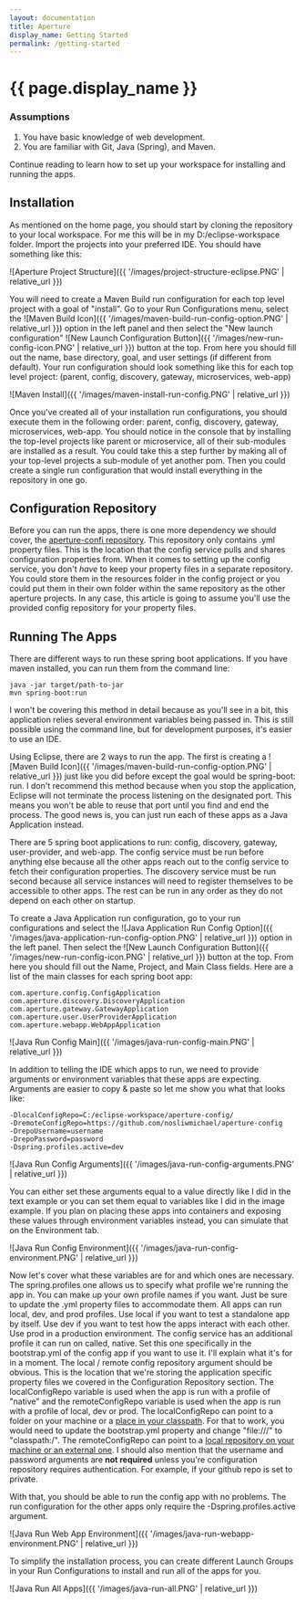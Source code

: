 ```yaml
---
layout: documentation
title: Aperture
display_name: Getting Started
permalink: /getting-started
---
```


# {{ page.display_name }}

### Assumptions

1. You have basic knowledge of web development.
2. You are familiar with Git, Java (Spring), and Maven.

Continue reading to learn how to set up your workspace for installing and running the apps.

## Installation

As mentioned on the home page, you should 
start by cloning the repository to your local workspace. 
For me this will be in my D:/eclipse-workspace folder.
Import the projects into your preferred IDE.
You should have something like this:

![Aperture Project Structure]({{ '/images/project-structure-eclipse.PNG' | relative_url }})

You will need to create a Maven Build run configuration for each top level project with a goal of "install". Go to your Run Configurations menu, select the ![Maven Build Icon]({{ '/images/maven-build-run-config-option.PNG' | relative_url }}) option in the left panel and then select the "New launch configuration" ![New Launch Configuration Button]({{ '/images/new-run-config-icon.PNG' | relative_url }}) button at the top. From here you should fill out the name, base directory, goal, and user settings (if different from default). Your run configuration should look something like this for each top level project: (parent, config, discovery, gateway, microservices, web-app)

![Maven Install]({{ '/images/maven-install-run-config.PNG' | relative_url }})

Once you've created all of your installation run configurations, you should execute them in the following order: parent, config, discovery, gateway, microservices, web-app. You should notice in the console that by installing the top-level projects like parent or microservice, all of their sub-modules are installed as a result. You could take this a step further by making all of your top-level projects a sub-module of yet another pom. Then you could create a single run configuration that would install 
everything in the repository in one go.

## Configuration Repository

Before you can run the apps, there is one more dependency we should cover, the [aperture-confi repository](https://github.com/nosliwmichael/aperture-config). This repository only contains .yml property files. This is the location that the config service pulls and shares configuration properties from. When it comes to setting up the config service, you don't *have* to keep your property files in a separate repository. You could store them in the resources folder in the config project or you could put them in their own folder within the same repository as the other aperture projects. In any case, this article is going to assume you'll use the provided config repository for your property files.

## Running The Apps

There are different ways to run these spring boot applications. If you have maven installed, you can run them from the command line:
```
java -jar target/path-to-jar
mvn spring-boot:run
```
I won't be covering this method in detail because as you'll see in a bit, this application relies several environment variables being passed in. This is still possible using the command line, but for development purposes, it's easier to use an IDE.

Using Eclipse, there are 2 ways to run the app. The first is creating a ![Maven Build Icon]({{ '/images/maven-build-run-config-option.PNG' | relative_url }}) just like you did before except the goal would be spring-boot: run. I don't recommend this method because when you stop the application, Eclipse will not terminate the process listening on the designated port. This means you won't be able to reuse that port until you find and end the process. The good news is, you can just run each of these apps as a Java Application instead.

There are 5 spring boot applications to run: config, discovery, gateway, user-provider, and web-app. The config service must be run before anything else because all the other apps reach out to the config service to fetch their configuration properties. The discovery service must be run second because all service instances will need to register themselves to be accessible to other apps. The rest can be run in any order as they do not depend on each other on startup.

To create a Java Application run configuration, go to your run configurations and select the ![Java Application Run Config Option]({{ '/images/java-application-run-config-option.PNG' | relative_url }}) option in the left panel. Then select the ![New Launch Configuration Button]({{ '/images/new-run-config-icon.PNG' | relative_url }}) button at the top. From here you should fill out the Name, Project, and Main Class fields. Here are a list of the main classes for each spring boot app:

`com.aperture.config.ConfigApplication`
`com.aperture.discovery.DiscoveryApplication`
`com.aperture.gateway.GatewayApplication`
`com.aperture.user.UserProviderApplication`
`com.aperture.webapp.WebAppApplication`

![Java Run Config Main]({{ '/images/java-run-config-main.PNG' | relative_url }})

In addition to telling the IDE which apps to run, we need to provide arguments or environment variables that these apps are expecting. Arguments are easier to copy & paste so let me show you what that looks like:

```
-DlocalConfigRepo=C:/eclipse-workspace/aperture-config/
-DremoteConfigRepo=https://github.com/nosliwmichael/aperture-config
-DrepoUsername=username
-DrepoPassword=password
-Dspring.profiles.active=dev
```

![Java Run Config Arguments]({{ '/images/java-run-config-arguments.PNG' | relative_url }})

You can either set these arguments equal to a value directly like I did in the text example or you can set them equal to variables like I did in the image example. If you plan on placing these apps into containers and exposing these values through environment variables instead, you can simulate that on the Environment tab.

![Java Run Config Environment]({{ '/images/java-run-config-environment.PNG' | relative_url }})

Now let's cover what these variables are for and which ones are necessary. The spring.profiles one allows us to specify what profile we're running the app in. You can make up your own profile names if you want. Just be sure to update the .yml property files to accommodate them. All apps can run local, dev, and prod profiles. Use local if you want to test a standalone app by itself. Use dev if you want to test how the apps interact with each other. Use prod in a production environment. The config service has an additional profile it can run on called, native. Set this one specifically in the bootstrap.yml of the config app if you want to use it. I'll explain what it's for in a moment. The local / remote config repository argument should be obvious. This is the location that we're storing the application specific property files we covered in the Configuration Repository section. The localConfigRepo variable is used when the app is run with a profile of "native" and the remoteConfigRepo variable is used when the app is run with a profile of local, dev or prod. The localConfigRepo can point to a folder on your machine or a [place in your classpath](https://cloud.spring.io/spring-cloud-config/reference/html/#_file_system_backend). For that to work, you would need to update the bootstrap.yml property and change "file:///" to "classpath:/". The remoteConfigRepo can point to a [local repository on your machine or an external one](https://cloud.spring.io/spring-cloud-config/reference/html/#_environment_repository). I should also mention that the username and password arguments are **not required** unless you're configuration repository requires authentication. For example, if your github repo is set to private.

With that, you should be able to run the config app with no problems. The run configuration for the other apps only require the -Dspring.profiles.active argument.

![Java Run Web App Environment]({{ '/images/java-run-webapp-environment.PNG' | relative_url }})

To simplify the installation process, you can create different Launch Groups in your Run Configurations to install and run all of the apps for you.

![Java Run All Apps]({{ '/images/java-run-all.PNG' | relative_url }})